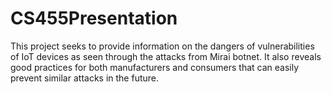 # CS455Presentation
This project seeks to provide information on the dangers of vulnerabilities of IoT devices as seen through the attacks from Mirai botnet.
It also reveals good practices for both manufacturers and consumers that can easily prevent similar attacks in the future. 
